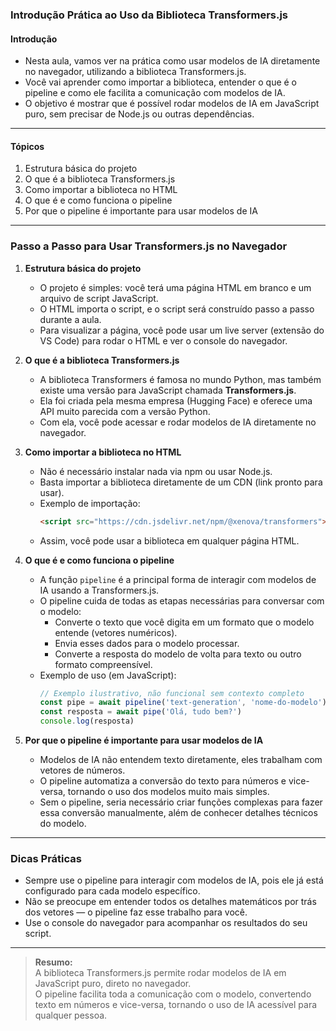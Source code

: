 ### **Introdução Prática ao Uso da Biblioteca Transformers.js**

#### Introdução

- Nesta aula, vamos ver na prática como usar modelos de IA diretamente no navegador, utilizando a biblioteca Transformers.js.
- Você vai aprender como importar a biblioteca, entender o que é o pipeline e como ele facilita a comunicação com modelos de IA.
- O objetivo é mostrar que é possível rodar modelos de IA em JavaScript puro, sem precisar de Node.js ou outras dependências.

---

#### Tópicos

1. Estrutura básica do projeto
2. O que é a biblioteca Transformers.js
3. Como importar a biblioteca no HTML
4. O que é e como funciona o pipeline
5. Por que o pipeline é importante para usar modelos de IA

---

### Passo a Passo para Usar Transformers.js no Navegador

1. **Estrutura básica do projeto**

   - O projeto é simples: você terá uma página HTML em branco e um arquivo de script JavaScript.
   - O HTML importa o script, e o script será construído passo a passo durante a aula.
   - Para visualizar a página, você pode usar um live server (extensão do VS Code) para rodar o HTML e ver o console do navegador.

2. **O que é a biblioteca Transformers.js**

   - A biblioteca Transformers é famosa no mundo Python, mas também existe uma versão para JavaScript chamada **Transformers.js**.
   - Ela foi criada pela mesma empresa (Hugging Face) e oferece uma API muito parecida com a versão Python.
   - Com ela, você pode acessar e rodar modelos de IA diretamente no navegador.

3. **Como importar a biblioteca no HTML**

   - Não é necessário instalar nada via npm ou usar Node.js.
   - Basta importar a biblioteca diretamente de um CDN (link pronto para usar).
   - Exemplo de importação:
     ```html
     <script src="https://cdn.jsdelivr.net/npm/@xenova/transformers"></script>
     ```
   - Assim, você pode usar a biblioteca em qualquer página HTML.

4. **O que é e como funciona o pipeline**

   - A função `pipeline` é a principal forma de interagir com modelos de IA usando a Transformers.js.
   - O pipeline cuida de todas as etapas necessárias para conversar com o modelo:
     - Converte o texto que você digita em um formato que o modelo entende (vetores numéricos).
     - Envia esses dados para o modelo processar.
     - Converte a resposta do modelo de volta para texto ou outro formato compreensível.
   - Exemplo de uso (em JavaScript):
     ```javascript
     // Exemplo ilustrativo, não funcional sem contexto completo
     const pipe = await pipeline('text-generation', 'nome-do-modelo')
     const resposta = await pipe('Olá, tudo bem?')
     console.log(resposta)
     ```

5. **Por que o pipeline é importante para usar modelos de IA**

   - Modelos de IA não entendem texto diretamente, eles trabalham com vetores de números.
   - O pipeline automatiza a conversão do texto para números e vice-versa, tornando o uso dos modelos muito mais simples.
   - Sem o pipeline, seria necessário criar funções complexas para fazer essa conversão manualmente, além de conhecer detalhes técnicos do modelo.

---

### Dicas Práticas

- Sempre use o pipeline para interagir com modelos de IA, pois ele já está configurado para cada modelo específico.
- Não se preocupe em entender todos os detalhes matemáticos por trás dos vetores — o pipeline faz esse trabalho para você.
- Use o console do navegador para acompanhar os resultados do seu script.

---

> **Resumo:**  
> A biblioteca Transformers.js permite rodar modelos de IA em JavaScript puro, direto no navegador.  
> O pipeline facilita toda a comunicação com o modelo, convertendo texto em números e vice-versa, tornando o uso de IA acessível para qualquer pessoa.
